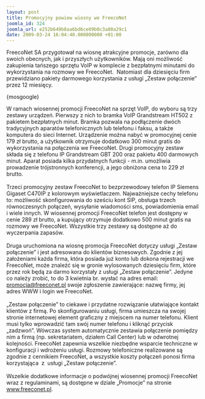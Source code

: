 ```yaml
---
layout: post
title: Promocyjny powiew wiosny we FreecoNet
joomla_id: 324
joomla_url: e252b649b8aa6bd6ce09b0c3a80a29c1
date: 2009-03-24 16:04:40.000000000 +01:00
---
```

FreecoNet SA przygotował na wiosnę atrakcyjne promocje, zar&oacute;wno dla swoich obecnych, jak i przyszłych użytkownik&oacute;w. Mają oni możliwość zakupienia tańszego sprzętu VoIP w komplecie z bezpłatnymi minutami do wykorzystania na rozmowy we FreecoNet.&nbsp; Natomiast dla dziesięciu firm przewidziano pakiety darmowego korzystania z usługi &bdquo;Zestaw połączenie&rdquo; przez 12 miesięcy.<p>{mosgoogle}</p><p>W ramach wiosennej promocji FreecoNet na sprzęt VoIP, do wyboru są trzy zestawy urządzeń. Pierwszy z nich to bramka VoIP Grandstream HT502 z pakietem bezpłatnych minut. Bramka pozwala na podłączenie dw&oacute;ch tradycyjnych aparat&oacute;w telefonicznych lub telefonu i faksu, a także komputera do sieci Internet. Urządzenie można nabyć w promocyjnej cenie 179 zł brutto, a użytkownik otrzymuje dodatkowo 300 minut gratis do wykorzystania na połączenia we FreecoNet. Drugi promocyjny zestaw składa się z telefonu IP Grandstream GBT 200 oraz pakietu 400 darmowych minut. Aparat posiada kilka przydatnych funkcji - m.in. umożliwia prowadzenie tr&oacute;jstronnych konferencji, a jego obniżona cena to 229 zł brutto.<br /><br />Trzeci promocyjny zestaw FreecoNet to bezprzewodowy telefon IP Siemens Gigaset C470IP z kolorowym wyświetlaczem. Najważniejsze cechy telefonu to: możliwość skonfigurowania do sześciu kont SIP, obsługa trzech r&oacute;wnoczesnych połączeń, wysyłanie wiadomości sms, powiadomienia email i wiele innych. W wiosennej promocji FreecoNet telefon jest dostępny w cenie 289 zł brutto, a kupujący otrzymuje dodatkowo 500 minut gratis na rozmowy we FreecoNet. Wszystkie trzy zestawy są dostępne aż do wyczerpania zapas&oacute;w.<br /><br />Druga uruchomiona na wiosnę promocja FreecoNet dotyczy usługi &bdquo;Zestaw połączenie&rdquo; i jest adresowana do klient&oacute;w biznesowych. Zgodnie z jej założeniami każda firma, kt&oacute;ra posiada już konto lub dokona rejestracji we FreecoNet, może znaleźć się w gronie wylosowanych dziesięciu firm, kt&oacute;re przez rok będą za darmo korzystały z usługi &bdquo;Zestaw połączenie&rdquo;. Jedyne co należy zrobić, to do 3 kwietnia br. wysłać na adres email: promocja@freeconet.pl swoje zgłoszenie zawierające: nazwę firmy, jej adres WWW i login we FreecoNet.<br /><br />&bdquo;Zestaw połączenie&rdquo; to ciekawe i przydatne rozwiązanie ułatwiające kontakt klient&oacute;w z firmą. Po skonfigurowaniu usługi, firma umieszcza na swojej stronie internetowej element graficzny z miejscem na numer telefonu. Klient musi tylko wprowadzić tam sw&oacute;j numer telefonu i kliknąć przycisk &bdquo;zadzwoń&rdquo;. W&oacute;wczas system automatycznie zestawia połączenie pomiędzy nim a firmą (np. sekretariatem, działem Call Center) lub w odwrotnej kolejności. FreecoNet zapewnia wszelkie niezbędne wsparcie techniczne w konfiguracji i wdrożeniu usługi. Rozmowy telefoniczne realizowane są zgodnie z cennikiem FreecoNet, a wszystkie koszty połączeń ponosi firma korzystająca&nbsp; z&nbsp; usługi &bdquo;Zestaw połączenie&rdquo;.<br /><br />Wszelkie dodatkowe informacje o podw&oacute;jnej wiosennej promocji FreecoNet wraz z regulaminami, są dostępne w dziale &bdquo;Promocje&rdquo; na stronie <a href="http://www.freeconet.pl" target="_blank">www.freeconet.pl</a>. </p>

